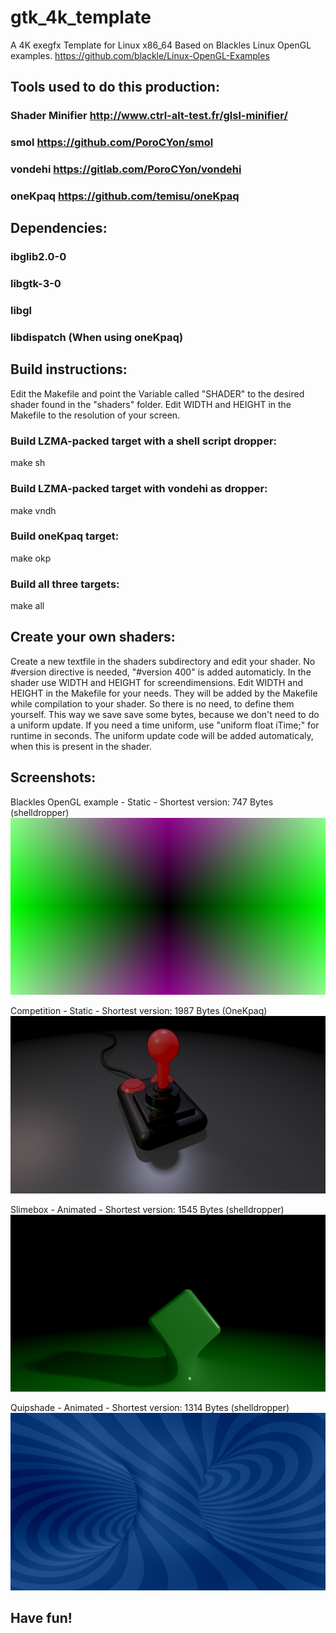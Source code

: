 # gtk_4k_template

A 4K exegfx Template for Linux x86_64
Based on Blackles Linux OpenGL examples. https://github.com/blackle/Linux-OpenGL-Examples

## Tools used to do this production: 
### Shader Minifier http://www.ctrl-alt-test.fr/glsl-minifier/
### smol https://github.com/PoroCYon/smol
### vondehi https://gitlab.com/PoroCYon/vondehi
### oneKpaq https://github.com/temisu/oneKpaq

## Dependencies:
### ibglib2.0-0
### libgtk-3-0
### libgl
### libdispatch (When using oneKpaq)

## Build instructions:
Edit the Makefile and point the Variable called "SHADER" to the desired shader found in the "shaders" folder.
Edit WIDTH and HEIGHT in the Makefile to the resolution of your screen.

### Build LZMA-packed target with a shell script dropper:
  make sh
  
### Build LZMA-packed target with vondehi as dropper:
  make vndh
  
### Build oneKpaq target:
  make okp
  
### Build all three targets:
  make all
    
## Create your own shaders:
Create a new textfile in the shaders subdirectory and edit your shader. No #version directive is needed, "#version 400" is added automaticly. In the shader use WIDTH and HEIGHT for screendimensions. Edit WIDTH and HEIGHT in the Makefile for your needs. They will be added by the Makefile while compilation to your shader. So there is no need, to define them yourself. This way we save save some bytes, because we don't need to do a uniform update. If you need a time uniform, use "uniform float iTime;" for runtime in seconds. The uniform update code will be added automaticaly, when this is present in the shader.

## Screenshots:
Blackles OpenGL example - Static - Shortest version: 747 Bytes (shelldropper)
![blackle.png](screenshots/blackle.png)

Competition - Static - Shortest version: 1987 Bytes (OneKpaq)
![competition.png](screenshots/competition.png)

Slimebox - Animated - Shortest version: 1545 Bytes (shelldropper)
![slimebox.png](screenshots/slimebox.png)

Quipshade - Animated - Shortest version: 1314 Bytes (shelldropper)
![quipshade.png](screenshots/quipshade.png)

## Have fun!
